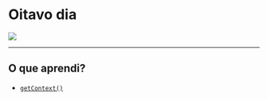 # Oitavo dia

![](https://ik.imagekit.io/698xlahbaqz/canvas_html_C8bQxwzIB.png?ik-sdk-version=javascript-1.4.3&updatedAt=1645120769498)

---

## O que aprendi?

- [`getContext()`](https://developer.mozilla.org/pt-BR/docs/Web/API/HTMLCanvasElement/getContext)